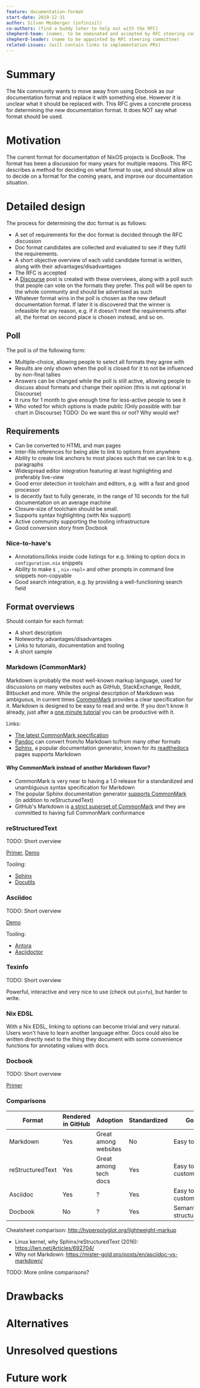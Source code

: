 ```yaml
---
feature: documentation-format
start-date: 2019-12-31
author: Silvan Mosberger (infinisil)
co-authors: (find a buddy later to help out with the RFC)
shepherd-team: (names, to be nominated and accepted by RFC steering committee)
shepherd-leader: (name to be appointed by RFC steering committee)
related-issues: (will contain links to implementation PRs)
---
```


# Summary
[summary]: #summary

The Nix community wants to move away from using Docbook as our documentation format and replace it with something else. However it is unclear what it should be replaced with. This RFC gives a concrete process for determining the new documentation format. It does NOT say what format should be used.

# Motivation
[motivation]: #motivation

The current format for documentation of NixOS projects is DocBook. The format has been a discussion for many years for multiple reasons.
This RFC describes a method for deciding on what format to use, and should allow us to decide on a format for the coming years, and improve our documentation situation.

# Detailed design
[design]: #detailed-design

The process for determining the doc format is as follows:
- A set of requirements for the doc format is decided through the RFC discussion
- Doc format candidates are collected and evaluated to see if they fulfil the requirements.
- A short objective overview of each valid candidate format is written, along with their advantages/disadvantages
- The RFC is accepted
- A [Discourse](https://discourse.nixos.org/) post is created with these overviews, along with a poll such that people can vote on the formats they prefer. This poll will be open to the whole community and should be advertised as such
- Whatever format wins in the poll is chosen as the new default documentation format. If later it is discovered that the winner is infeasible for any reason, e.g. if it doesn't meet the requirements after all, the format on second place is chosen instead, and so on.

## Poll

The poll is of the following form:
- Multiple-choice, allowing people to select all formats they agree with
- Results are only shown when the poll is closed for it to not be influenced by non-final tallies
- Answers can be changed while the poll is still active, allowing people to discuss about formats and change their opinion (this is not optional in Discourse)
- It runs for 1 month to give enough time for less-active people to see it
- Who voted for which options is made public (Only possible with bar chart in Discourse) TODO: Do we want this or not? Why would we?

## Requirements

- Can be converted to HTML and man pages
- Inter-file references for being able to link to options from anywhere
- Ability to create link anchors to most places such that we can link to e.g. paragraphs
- Widespread editor integration featuring at least highlighting and preferably live-view
- Good error detection in toolchain and editors, e.g. with a fast and good processor
- Is decently fast to fully generate, in the range of 10 seconds for the full documentation on an average machine
- Closure-size of toolchain should be small.
- Supports syntax highlighting (with Nix support)
- Active community supporting the tooling infrastructure
- Good conversion story from Docbook

### Nice-to-have's

- Annotations/links inside code listings for e.g. linking to option docs in `configuration.nix` snippets
- Ability to make `$ `, `nix-repl>` and other prompts in command line snippets non-copyable
- Good search integration, e.g. by providing a well-functioning search field

## Format overviews

Should contain for each format:
- A short description
- Noteworthy advantages/disadvantages
- Links to tutorials, documentation and tooling
- A short sample

### Markdown (CommonMark)

Markdown is probably the most well-known markup language, used for discussions on many websites such as GitHub, StackExchange, Reddit, Bitbucket and more. While the original description of Markdown was ambiguous, in current times [CommonMark](https://commonmark.org/) provides a clear specification for it. Markdown is designed to be easy to read and write. If you don't know it already, just after a [one minute tutorial](https://commonmark.org/help/) you can be productive with it.

Links:
- [The latest CommonMark specification](https://spec.commonmark.org/current/)
- [Pandoc](https://pandoc.org/) can convert from/to Markdown to/from many other formats
- [Sphinx](https://www.sphinx-doc.org/), a popular documentation generator, known for its [readthedocs](https://readthedocs.org/) pages supports Markdown

#### Why CommonMark instead of another Markdown flavor?
- CommonMark is very near to having a 1.0 release for a standardized and unambiguous syntax specification for Markdown
- The popular Sphinx documentation generator [supports CommonMark](https://www.sphinx-doc.org/en/master/usage/markdown.html) (in addition to reStructuredText)
- GitHub's Markdown is [a strict superset of CommonMark](https://github.blog/2017-03-14-a-formal-spec-for-github-markdown/) and they are committed to having full CommonMark conformance

### reStructuredText

TODO: Short overview

[Primer](https://www.sphinx-doc.org/en/master/usage/restructuredtext/basics.html), [Demo](https://docutils.readthedocs.io/en/sphinx-docs/user/rst/demo.html)

Tooling:
- [Sphinx](https://www.sphinx-doc.org/)
- [Docutils](https://docutils.sourceforge.io/)

### Asciidoc

TODO: Short overview

[Demo](https://github.com/opendevise/asciidoc-samples/blob/master/demo.adoc)

Tooling:
- [Antora](https://antora.org/)
- [Asciidoctor](https://asciidoctor.org/)

### Texinfo

TODO: Short overview

Powerful, interactive and very nice to use (check out `pinfo`), but harder to write.

### Nix EDSL

With a Nix EDSL, linking to options can become trivial and very natural. Users won't have to learn another language either. Docs could also be written directly next to the thing they document with some convenience functions for annotating values with docs.

### Docbook

TODO: Short overview

[Primer](https://docbook.rocks/)

### Comparisons

| Format | Rendered in GitHub | Adoption | Standardized | Goal |
| --- | --- | --- | --- | --- |
| Markdown | Yes | Great among websites | No | Easy to use |
| reStructuredText | Yes | Great among tech docs | Yes | Easy to use, customizable |
| Asciidoc | Yes | ? | Yes | Easy to use, customizable |
| Docbook | No | ? | Yes | Semantic structure |

Cheatsheet comparison: http://hyperpolyglot.org/lightweight-markup

- Linux kernel, why Sphinx/reStructuredText (2016): https://lwn.net/Articles/692704/
- Why not Markdown: https://mister-gold.pro/posts/en/asciidoc-vs-markdown/

TODO: More online comparisons?


# Drawbacks
[drawbacks]: #drawbacks


# Alternatives
[alternatives]: #alternatives


# Unresolved questions
[unresolved]: #unresolved-questions


# Future work
[future]: #future-work

